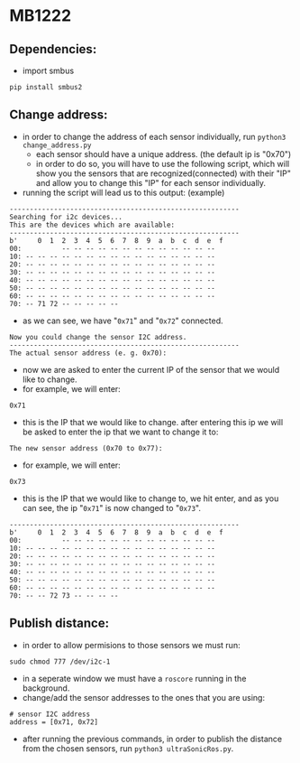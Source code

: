 # MB1222

## Dependencies:

- import smbus
```
pip install smbus2
```
## Change address:
- in order to change the address of each sensor individually, run `python3 change_address.py`
    - each sensor should have a unique address. (the default ip is "0x70")
    - in order to do so, you will have to use the following script, which will show you the sensors that are recognized(connected) with their "IP" and allow you to change this "IP" for each sensor individually.
-  running the script will lead us to this output: (example)
```
---------------------------------------------------------
Searching for i2c devices...
This are the devices which are available:
---------------------------------------------------------
b'     0  1  2  3  4  5  6  7  8  9  a  b  c  d  e  f
00:          -- -- -- -- -- -- -- -- -- -- -- -- -- 
10: -- -- -- -- -- -- -- -- -- -- -- -- -- -- -- -- 
20: -- -- -- -- -- -- -- -- -- -- -- -- -- -- -- -- 
30: -- -- -- -- -- -- -- -- -- -- -- -- -- -- -- -- 
40: -- -- -- -- -- -- -- -- -- -- -- -- -- -- -- -- 
50: -- -- -- -- -- -- -- -- -- -- -- -- -- -- -- -- 
60: -- -- -- -- -- -- -- -- -- -- -- -- -- -- -- -- 
70: -- 71 72 -- -- -- -- -- 
```
 - as we can see, we have "`0x71`" and "`0x72`" connected.
 ```
 Now you could change the sensor I2C address.
---------------------------------------------------------
The actual sensor address (e. g. 0x70):
```
- now we are asked to enter the current IP of the sensor that we would like to change.
- for example, we will enter:
```
0x71
```
- this is the IP that we would like to change. after entering this ip we will be asked to enter the ip that we want to change it to:
```
The new sensor address (0x70 to 0x77):
```
- for example, we will enter:
```
0x73
```
- this is the IP that we would like to change to, we hit enter, and as you can see, the ip "`0x71`" is now changed to "`0x73`".
```
---------------------------------------------------------
b'     0  1  2  3  4  5  6  7  8  9  a  b  c  d  e  f
00:          -- -- -- -- -- -- -- -- -- -- -- -- -- 
10: -- -- -- -- -- -- -- -- -- -- -- -- -- -- -- -- 
20: -- -- -- -- -- -- -- -- -- -- -- -- -- -- -- -- 
30: -- -- -- -- -- -- -- -- -- -- -- -- -- -- -- -- 
40: -- -- -- -- -- -- -- -- -- -- -- -- -- -- -- -- 
50: -- -- -- -- -- -- -- -- -- -- -- -- -- -- -- -- 
60: -- -- -- -- -- -- -- -- -- -- -- -- -- -- -- -- 
70: -- -- 72 73 -- -- -- -- 
```



## Publish distance:

- in order to allow permisions to those sensors we must run:
```
sudo chmod 777 /dev/i2c-1
```
- in a seperate window we must have a `roscore` running in the background.
- change/add the sensor addresses to the ones that you are using:
```
# sensor I2C address
address = [0x71, 0x72]
```
- after running the previous commands, in order to publish the distance from the chosen sensors, run `python3 ultraSonicRos.py`.
